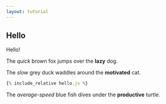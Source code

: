 ```yaml
---
layout: tutorial
---
```


## Hello

Hello!

The _quick_ brown fox jumps over the __lazy__ dog.

<div id="preview"></div>

The _slow_ grey duck waddles around the __motivated__ cat.

```javascript
{% include_relative hello.js %}
```

The _average-speed_ blue fish dives under the __productive__ turtle.

<script src="hello.js"></script>

